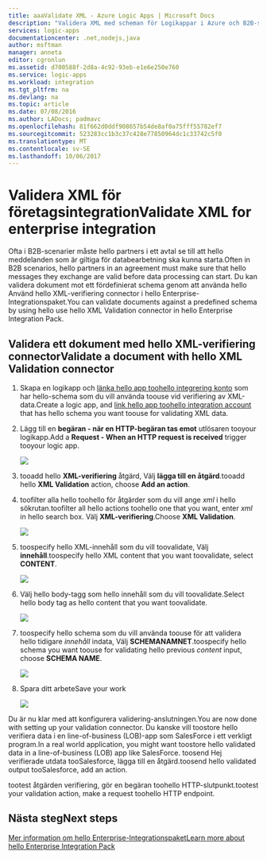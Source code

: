 ```yaml
---
title: aaaValidate XML - Azure Logic Apps | Microsoft Docs
description: "Validera XML med scheman för Logikappar i Azure och B2B-scenarier med hjälp av hello Enterprise-Integrationspaket"
services: logic-apps
documentationcenter: .net,nodejs,java
author: msftman
manager: anneta
editor: cgronlun
ms.assetid: d700588f-2d8a-4c92-93eb-e1e6e250e760
ms.service: logic-apps
ms.workload: integration
ms.tgt_pltfrm: na
ms.devlang: na
ms.topic: article
ms.date: 07/08/2016
ms.author: LADocs; padmavc
ms.openlocfilehash: 81f662d0ddf908657b54de8af0a75fff55782ef7
ms.sourcegitcommit: 523283cc1b3c37c428e77850964dc1c33742c5f0
ms.translationtype: MT
ms.contentlocale: sv-SE
ms.lasthandoff: 10/06/2017
---
```

# <a name="validate-xml-for-enterprise-integration"></a><span data-ttu-id="062a6-103">Validera XML för företagsintegration</span><span class="sxs-lookup"><span data-stu-id="062a6-103">Validate XML for enterprise integration</span></span>

<span data-ttu-id="062a6-104">Ofta i B2B-scenarier måste hello partners i ett avtal se till att hello meddelanden som är giltiga för databearbetning ska kunna starta.</span><span class="sxs-lookup"><span data-stu-id="062a6-104">Often in B2B scenarios, hello partners in an agreement must make sure that hello messages they exchange are valid before data processing can start.</span></span> <span data-ttu-id="062a6-105">Du kan validera dokument mot ett fördefinierat schema genom att använda hello Använd hello XML-verifiering connector i hello Enterprise-Integrationspaket.</span><span class="sxs-lookup"><span data-stu-id="062a6-105">You can validate documents against a predefined schema by using hello use hello XML Validation connector in hello Enterprise Integration Pack.</span></span>

## <a name="validate-a-document-with-hello-xml-validation-connector"></a><span data-ttu-id="062a6-106">Validera ett dokument med hello XML-verifiering connector</span><span class="sxs-lookup"><span data-stu-id="062a6-106">Validate a document with hello XML Validation connector</span></span>

1. <span data-ttu-id="062a6-107">Skapa en logikapp och [länka hello app toohello integrering konto](../logic-apps/logic-apps-enterprise-integration-accounts.md "Läs toolink en logikapp integrering konto tooa") som har hello-schema som du vill använda toouse vid verifiering av XML-data.</span><span class="sxs-lookup"><span data-stu-id="062a6-107">Create a logic app, and [link hello app toohello integration account](../logic-apps/logic-apps-enterprise-integration-accounts.md "Learn toolink an integration account tooa Logic app") that has hello schema you want toouse for validating XML data.</span></span>

2. <span data-ttu-id="062a6-108">Lägg till en **begäran - när en HTTP-begäran tas emot** utlösaren tooyour logikapp.</span><span class="sxs-lookup"><span data-stu-id="062a6-108">Add a **Request - When an HTTP request is received** trigger tooyour logic app.</span></span>

    ![](./media/logic-apps-enterprise-integration-xml/xml-1.png)

3. <span data-ttu-id="062a6-109">tooadd hello **XML-verifiering** åtgärd, Välj **lägga till en åtgärd**.</span><span class="sxs-lookup"><span data-stu-id="062a6-109">tooadd hello **XML Validation** action, choose **Add an action**.</span></span>

4. <span data-ttu-id="062a6-110">toofilter alla hello toohello för åtgärder som du vill ange *xml* i hello sökrutan.</span><span class="sxs-lookup"><span data-stu-id="062a6-110">toofilter all hello actions toohello one that you want, enter *xml* in hello search box.</span></span> <span data-ttu-id="062a6-111">Välj **XML-verifiering**.</span><span class="sxs-lookup"><span data-stu-id="062a6-111">Choose **XML Validation**.</span></span>

    ![](./media/logic-apps-enterprise-integration-xml/xml-2.png)

5. <span data-ttu-id="062a6-112">toospecify hello XML-innehåll som du vill toovalidate, Välj **innehåll**.</span><span class="sxs-lookup"><span data-stu-id="062a6-112">toospecify hello XML content that you want toovalidate, select **CONTENT**.</span></span>

    ![](./media/logic-apps-enterprise-integration-xml/xml-1-5.png)

6. <span data-ttu-id="062a6-113">Välj hello body-tagg som hello innehåll som du vill toovalidate.</span><span class="sxs-lookup"><span data-stu-id="062a6-113">Select hello body tag as hello content that you want toovalidate.</span></span>

    ![](./media/logic-apps-enterprise-integration-xml/xml-3.png)

7. <span data-ttu-id="062a6-114">toospecify hello schema som du vill använda toouse för att validera hello tidigare *innehåll* indata, Välj **SCHEMANAMNET**.</span><span class="sxs-lookup"><span data-stu-id="062a6-114">toospecify hello schema you want toouse for validating hello previous *content* input, choose **SCHEMA NAME**.</span></span>

    ![](./media/logic-apps-enterprise-integration-xml/xml-4.png)

8. <span data-ttu-id="062a6-115">Spara ditt arbete</span><span class="sxs-lookup"><span data-stu-id="062a6-115">Save your work</span></span>  

    ![](./media/logic-apps-enterprise-integration-xml/xml-5.png)

<span data-ttu-id="062a6-116">Du är nu klar med att konfigurera validering-anslutningen.</span><span class="sxs-lookup"><span data-stu-id="062a6-116">You are now done with setting up your validation connector.</span></span> <span data-ttu-id="062a6-117">Du kanske vill toostore hello verifiera data i en line-of-business (LOB)-app som SalesForce i ett verkligt program.</span><span class="sxs-lookup"><span data-stu-id="062a6-117">In a real world application, you might want toostore hello validated data in a line-of-business (LOB) app like SalesForce.</span></span> <span data-ttu-id="062a6-118">toosend Hej verifierade utdata tooSalesforce, lägga till en åtgärd.</span><span class="sxs-lookup"><span data-stu-id="062a6-118">toosend hello validated output tooSalesforce, add an action.</span></span>

<span data-ttu-id="062a6-119">tootest åtgärden verifiering, gör en begäran toohello HTTP-slutpunkt.</span><span class="sxs-lookup"><span data-stu-id="062a6-119">tootest your validation action, make a request toohello HTTP endpoint.</span></span>

## <a name="next-steps"></a><span data-ttu-id="062a6-120">Nästa steg</span><span class="sxs-lookup"><span data-stu-id="062a6-120">Next steps</span></span>
[<span data-ttu-id="062a6-121">Mer information om hello Enterprise-Integrationspaket</span><span class="sxs-lookup"><span data-stu-id="062a6-121">Learn more about hello Enterprise Integration Pack</span></span>](../logic-apps/logic-apps-enterprise-integration-overview.md "Lär dig mer om Enterprise-Integrationspaket")   

